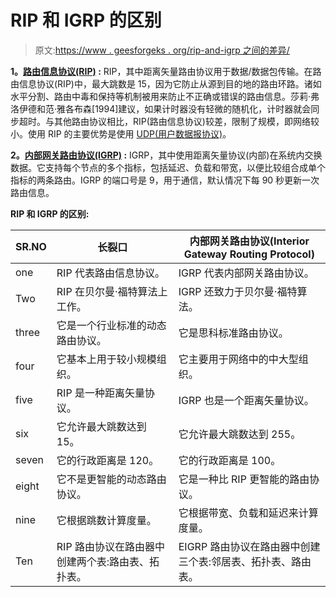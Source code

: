 # RIP 和 IGRP 的区别

> 原文:[https://www . geesforgeks . org/rip-and-igrp 之间的差异/](https://www.geeksforgeeks.org/difference-between-rip-and-igrp/)

**1。[路由信息协议(RIP)](https://www.geeksforgeeks.org/routing-information-protocol-rip/) :**
RIP，其中距离矢量路由协议用于数据/数据包传输。在路由信息协议(RIP)中，最大跳数是 15，因为它防止从源到目的地的路由环路。诸如水平分割、路由中毒和保持等机制被用来防止不正确或错误的路由信息。莎莉·弗洛伊德和范·雅各布森[1994]建议，如果计时器没有轻微的随机化，计时器就会同步超时。与其他路由协议相比，RIP(路由信息协议)较差，限制了规模，即网络较小。使用 RIP 的主要优势是使用 [UDP(用户数据报协议)](https://www.geeksforgeeks.org/user-datagram-protocol-udp/)。

**2。[内部网关路由协议(IGRP)](https://www.geeksforgeeks.org/difference-between-igrp-and-eigrp/) :**
IGRP，其中使用距离矢量协议(内部)在系统内交换数据。它支持每个节点的多个指标，包括延迟、负载和带宽，以便比较组合成单个指标的两条路由。IGRP 的端口号是 9，用于通信，默认情况下每 90 秒更新一次路由信息。

**RIP 和 IGRP 的区别:**

<center>

| SR.NO | 长裂口 | 内部网关路由协议(Interior Gateway Routing Protocol) |
| --- | --- | --- |
| one | RIP 代表路由信息协议。 | IGRP 代表内部网关路由协议。 |
| Two | RIP 在贝尔曼·福特算法上工作。 | IGRP 还致力于贝尔曼·福特算法。 |
| three | 它是一个行业标准的动态路由协议。 | 它是思科标准路由协议。 |
| four | 它基本上用于较小规模组织。 | 它主要用于网络中的中大型组织。 |
| five | RIP 是一种距离矢量协议。 | IGRP 也是一个距离矢量协议。 |
| six | 它允许最大跳数达到 15。 | 它允许最大跳数达到 255。 |
| seven | 它的行政距离是 120。 | 它的行政距离是 100。 |
| eight | 它不是更智能的动态路由协议。 | 它是一种比 RIP 更智能的路由协议。 |
| nine | 它根据跳数计算度量。 | 它根据带宽、负载和延迟来计算度量。 |
| Ten | RIP 路由协议在路由器中创建两个表:路由表、拓扑表。 | EIGRP 路由协议在路由器中创建三个表:邻居表、拓扑表、路由表。 |

</center>